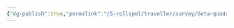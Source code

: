 ```yaml
---
{"dg-publish":true,"permalink":"/5-rollspel/traveller/survey/beta-quadrant/beta-quadrant/","dgPassFrontmatter":true}
---
```



